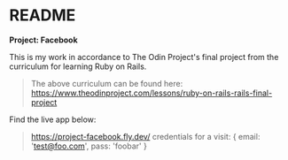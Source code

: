 # README

**Project: Facebook**

This is my work in accordance to The Odin Project's final project from the curriculum for learning Ruby on Rails.

> The above curriculum can be found here:
> https://www.theodinproject.com/lessons/ruby-on-rails-rails-final-project

Find the live app below:
> https://project-facebook.fly.dev/
> credentials for a visit: { email: 'test@foo.com', pass: 'foobar' }
